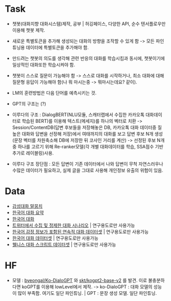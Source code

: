 # Task
- 챗봇(대화지향 대화시스템)제작, 공부 | 허깅페이스, 다양한 API, 순수 텐서플로우만 이용해 챗봇 제작.

- 새로운 특별토큰을 추가해 생성되는 대화의 방향을 조작할 수 있게 함 -> 모든 파인튜닝용 데이터에 특별토큰을 추가해야 함.
- 만드려는 챗봇의 의도를 생각해 관련 반응의 대화를 학습시킴과 동시에, 챗봇이기에 일상적인 대화또한 학습시켜야 함.
- 챗봇이 스스로 질문이 가능해야 함 -> 스스로 대화를 시작하거나, 최소 대화에 대해 질문형 응답이 가능해야 함(나 뭐 마시는중 -> 뭐마시는데요? 같이).

- LM의 훈련방법은 다음 단어를 예측시키는 것.
- GPT의 구조는 (?)
- 이루다의 구조 : DialogBERT(NLU모듈, 스캐터랩에서 수집한 카카오톡 대화데이터로 학습된 BERT)를 이용해 텍스트(메세지)를 하나의 벡터로 치환 -> 
  Session/ContentDB(답변 후보들을 저장해놓은 DB, 카카오톡 대화 데이터중 질 높은 대화와 답변을 선정해 저장)에서 여태까지의 대화를 보고 답변 후보 N개 생성
  (문장 벡터를 차원축소해 DB에 저장한 뒤 코사인 거리를 계산) -> 선정된 후보 N개중 하나를 고르기 위해 Re-ranker모델(각 개별 대화데이터를 학습, SSA점수 기반 추가로 레이블링)사용.
- 이루다 구조 장단점 : 모든 답변이 기존 데이터에서 나와 답변이 무척 자연스러우나 수많은 데이터가 필요하고, 실제 글을 그대로 사용해 개인정보 유출의 위험이 있음.

# Data
- [감성대화 말뭉치](https://aihub.or.kr/aidata/7978) 
- [한국어 대화 요약](https://aihub.or.kr/aidata/30714)
- [한국어 대화](https://aihub.or.kr/aidata/85/download)
- [트위터에서 수집 및 정제한 대화 시나리오](https://aihub.or.kr/opendata/keti-data/recognition-laguage/KETI-02-008) | 연구용도로만 사용가능
- [한국어 감정 정보가 포함된 연속적 대화 데이터셋](https://aihub.or.kr/opendata/keti-data/recognition-laguage/KETI-02-010) | 연구용도로만 사용가능
- [한국어 대화 데이터셋](https://aihub.or.kr/opendata/keti-data/recognition-laguage/KETI-02-011) | 연구용도로만 사용가능
- [웰니스 대화 스크립트 데이터셋](https://aihub.or.kr/keti_data_board/language_intelligence) | 연구용도로만 사용가능


# HF
- 모델 : [byeongal/Ko-DialoGPT](https://huggingface.co/byeongal/Ko-DialoGPT) 와 [skt/kogpt2-base-v2](https://huggingface.co/skt/kogpt2-base-v2) 를 발견.
  이로 불충분하다면 koGPT를 이용해 lowLevel에서 제작. -> ko-DialoGPT : 대화 모델의 성능이 많이 부족함. 여기도 일단 파인튜닝. | GPT : 문장 생성 모델. 일단 파인튜닝.
